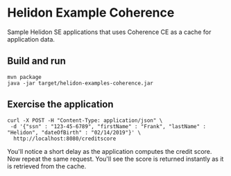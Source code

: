 # Helidon Example Coherence

Sample Helidon SE applications that uses Coherence CE as a cache for application data.

## Build and run

```shell
mvn package
java -jar target/helidon-examples-coherence.jar
```

## Exercise the application

```shell
curl -X POST -H "Content-Type: application/json" \
 -d '{"ssn" : "123-45-6789", "firstName" : "Frank", "lastName" : "Helidon", "dateOfBirth" : "02/14/2019"}' \
  http://localhost:8080/creditscore
```

You'll notice a short delay as the application computes the credit score.
Now repeat the same request. You'll see the score is returned instantly as it is retrieved from the cache.

